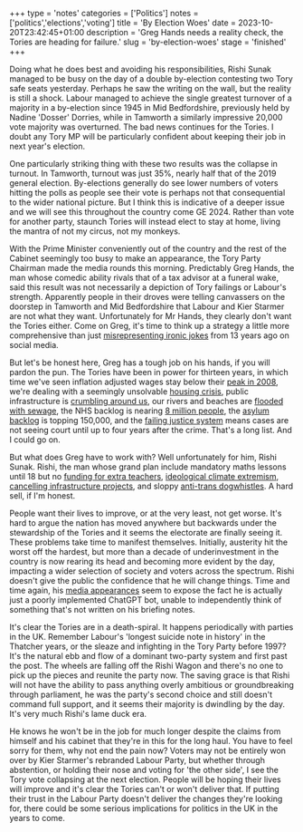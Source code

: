 +++
type = 'notes'
categories = ['Politics']
notes = ['politics','elections','voting']
title = 'By Election Woes'
date = 2023-10-20T23:42:45+01:00
description = 'Greg Hands needs a reality check, the Tories are heading for failure.'
slug = 'by-election-woes'
stage = 'finished'
+++

Doing what he does best and avoiding his responsibilities, Rishi Sunak managed to be busy on the day of a double by-election contesting two Tory safe seats yesterday. Perhaps he saw the writing on the wall, but the reality is still a shock. Labour managed to achieve the single greatest turnover of a majority in a by-election since 1945 in Mid Bedfordshire, previously held by Nadine 'Dosser' Dorries, while in Tamworth a similarly impressive 20,000 vote majority was overturned. The bad news continues for the Tories. I doubt any Tory MP will be particularly confident about keeping their job in next year's election.

One particularly striking thing with these two results was the collapse in turnout. In Tamworth, turnout was just 35%, nearly half that of the 2019 general election. By-elections generally do see lower numbers of voters hitting the polls as people see their vote is perhaps not that consequential to the wider national picture. But I think this is indicative of a deeper issue and we will see this throughout the country come GE 2024. Rather than vote for another party, staunch Tories will instead elect to stay at home, living the mantra of not my circus, not my monkeys.

With the Prime Minister conveniently out of the country and the rest of the Cabinet seemingly too busy to make an appearance, the Tory Party Chairman made the media rounds this morning. Predictably Greg Hands, the man whose comedic ability rivals that of a tax advisor at a funeral wake, said this result was not necessarily a depiction of Tory failings or Labour's strength. Apparently people in their droves were telling canvassers on the doorstep in Tamworth and Mid Bedfordshire that Labour and Kier Starmer are not what they want. Unfortunately for Mr Hands, they clearly don't want the Tories either. Come on Greg, it's time to think up a strategy a little more comprehensive than just [misrepresenting ironic jokes](https://twitter.com/CounterGreg) from 13 years ago on social media.

But let's be honest here, Greg has a tough job on his hands, if you will pardon the pun. The Tories have been in power for thirteen years, in which time we've seen inflation adjusted wages stay below their [peak in 2008](https://www.theguardian.com/money/2023/oct/17/uk-pay-rises-inflation-living-costs), we're dealing with a seemingly unsolvable [housing crisis](https://www.newstatesman.com/tag/housing-crisis), public infrastructure is [crumbling around us](https://www.bbc.com/news/education-66669239), our rivers and beaches are [flooded with sewage](https://www.bbc.co.uk/news/explainers-62631320), the NHS backlog is nearing [8 million people](https://www.bma.org.uk/advice-and-support/nhs-delivery-and-workforce/pressures/nhs-backlog-data-analysis), the [asylum backlog](https://migrationobservatory.ox.ac.uk/resources/briefings/the-uks-asylum-backlog/) is topping 150,000, and the [failing justice system](https://www.bbc.co.uk/news/uk-56092372) means cases are not seeing court until up to four years after the crime. That's a long list. And I could go on.

But what does Greg have to work with? Well unfortunately for him, Rishi Sunak. Rishi, the man whose grand plan include mandatory maths lessons until 18 but no [funding for extra teachers](https://www.theguardian.com/education/2023/jan/04/multiplication-of-teachers-and-funds-needed-for-sunak-post-16-maths-policy), [ideological climate extremism](https://www.ucl.ac.uk/political-science/news/2023/oct/rishi-sunak-introducing-polarised-climate-politics-us-canada-and-australia-uk), [cancelling infrastructure projects](https://www.reuters.com/world/uk/uk-pm-sunak-confirms-cancellation-hs2-northern-leg-2023-10-04/), and sloppy [anti-trans dogwhistles](https://www.independent.co.uk/tv/news/rishi-sunak-man-is-a-man-speech-transgender-b2424372.html). A hard sell, if I'm honest.

People want their lives to improve, or at the very least, not get worse. It's hard to argue the nation has moved anywhere but backwards under the stewardship of the Tories and it seems the electorate are finally seeing it. These problems take time to manifest themselves. Initially, austerity hit the worst off the hardest, but more than a decade of underinvestment in the country is now rearing its head and becoming more evident by the day, impacting a wider selection of society and voters across the spectrum. Rishi doesn't give the public the confidence that he will change things. Time and time again, his [media appearances](https://youtube.com/watch?v=9I6KN0jIrdQ&feature=youtu.be) seem to expose the fact he is actually just a poorly implemented ChatGPT bot, unable to independently think of something that's not written on his briefing notes.

It's clear the Tories are in a death-spiral. It happens periodically with parties in the UK. Remember Labour's 'longest suicide note in history' in the Thatcher years, or the sleaze and infighting in the Tory Party before 1997? It's the natural ebb and flow of a dominant two-party system and first past the post. The wheels are falling off the Rishi Wagon and there's no one to pick up the pieces and reunite the party now. The saving grace is that Rishi will not have the ability to pass anything overly ambitious or groundbreaking through parliament, he was the party's second choice and still doesn't command full support, and it seems their majority is dwindling by the day. It's very much Rishi's lame duck era.

He knows he won't be in the job for much longer despite the claims from himself and his cabinet that they're in this for the long haul. You have to feel sorry for them, why not end the pain now? Voters may not be entirely won over by Kier Starmer's rebranded Labour Party, but whether through abstention, or holding their nose and voting for 'the other side', I see the Tory vote collapsing at the next election. People will be hoping their lives will improve and it's clear the Tories can't or won't deliver that. If putting their trust in the Labour Party doesn't deliver the changes they're looking for, there could be some serious implications for politics in the UK in the years to come.